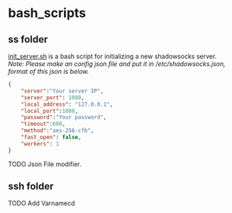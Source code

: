 # bash_scripts
## ss folder
[init_server.sh](https://github.com/honorinli151/bash_scripts/blob/master/ss/init_server.sh)
is a bash script for initializing a new shadowsocks server.
*Note: Please make an config json file and put it in /etc/shadowsocks.json, format of this json is below.*
```json
{
    "server":"Your server IP",
    "server_port": 1080,
    "local_address": "127.0.0.1",
    "local_port":1080,
    "password":"Your password",
    "timeout":600,
    "method":"aes-256-cfb",
    "fast_open": false,
    "workers": 1
}
```
TODO Json File modifier.

## ssh folder
TODO Add Varnamecd 
